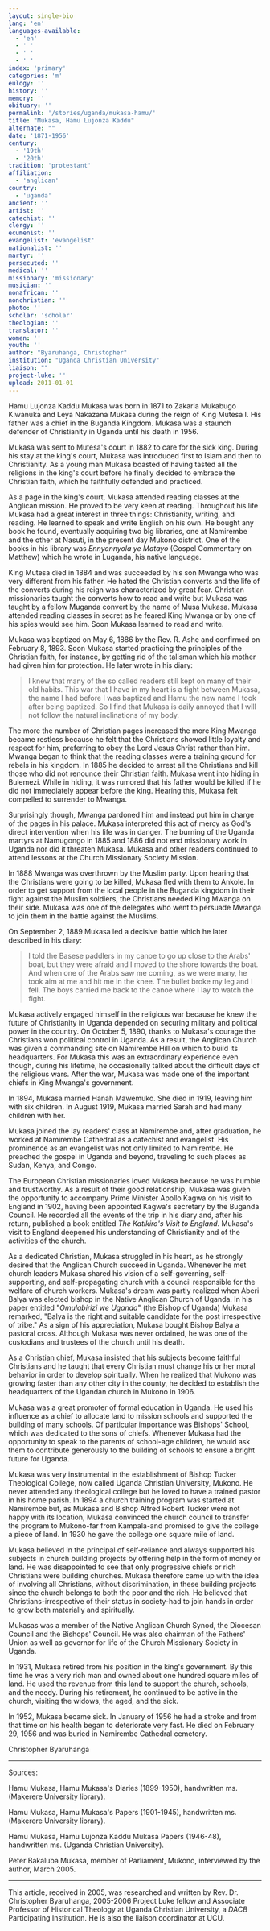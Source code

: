 ```yaml
---
layout: single-bio
lang: 'en'
languages-available:
  - 'en'
  - ' '
  - ' '
  - ' '
index: 'primary'
categories: 'm'
eulogy: ''
history: ''
memory: ''
obituary: ''
permalink: '/stories/uganda/mukasa-hamu/'
title: "Mukasa, Hamu Lujonza Kaddu"
alternate: ""
date: '1871-1956'
century:
  - '19th'
  - '20th'
tradition: 'protestant'
affiliation:
  - 'anglican'
country:
  - 'uganda'
ancient: ''
artist: ''
catechist: ''
clergy: ''
ecumenist: ''
evangelist: 'evangelist'
nationalist: ''
martyr: ''
persecuted: ''
medical: ''
missionary: 'missionary'
musician: ''
nonafrican: ''
nonchristian: ''
photo: ''
scholar: 'scholar'
theologian: ''
translator: ''
women: ''
youth: ''
author: "Byaruhanga, Christopher"
institution: "Uganda Christian University"
liaison: ""
project-luke: ''
upload: 2011-01-01
---
```




Hamu Lujonza Kaddu Mukasa was born in 1871 to Zakaria Mukabugo Kiwanuka and Leya Nakazana Mukasa during the reign of King Mutesa I. His father was a chief in the Buganda Kingdom. Mukasa was a staunch defender of Christianity in Uganda until his death in 1956.

Mukasa was sent to Mutesa's court in 1882 to care for the sick king. During his stay at the king's court, Mukasa was introduced first to Islam and then to Christianity. As a young man Mukasa boasted of having tasted all the religions in the king's court before he finally decided to embrace the Christian faith, which he faithfully defended and practiced.

As a page in the king's court, Mukasa attended reading classes at the Anglican mission. He proved to be very keen at reading. Throughout his life Mukasa had a great interest in three things: Christianity, writing, and reading. He learned to speak and write English on his own. He bought any book he found, eventually acquiring two big libraries, one at Namirembe and the other at Nasuti, in the present day Mukono district. One of the books in his library was *Ennyonnyola ye Matayo* (Gospel Commentary on Matthew) which he wrote in Luganda, his native language.

King Mutesa died in 1884 and was succeeded by his son Mwanga who was very different from his father. He hated the Christian converts and the life of the converts during his reign was characterized by great fear. Christian missionaries taught the converts how to read and write but Mukasa was taught by a fellow Muganda convert by the name of Musa Mukasa. Mukasa attended reading classes in secret as he feared King Mwanga or by one of his spies would see him. Soon Mukasa learned to read and write.

Mukasa was baptized on May 6, 1886 by the Rev. R. Ashe and confirmed on February 8, 1893. Soon Mukasa started practicing the principles of the Christian faith, for instance, by getting rid of the talisman which his mother had given him for protection. He later wrote in his diary:

> I knew that many of the so called readers still kept on many of their old habits. This war that I have in my heart is a fight between Mukasa, the name I had before I was baptized and Hamu the new name I took after being baptized. So I find that Mukasa is daily annoyed that I will not follow the natural inclinations of my body.
>

The more the number of Christian pages increased the more King Mwanga became restless because he felt that the Christians showed little loyalty and respect for him, preferring to obey the Lord Jesus Christ rather than him. Mwanga began to think that the reading classes were a training ground for rebels in his kingdom. In 1885 he decided to arrest all the Christians and kill those who did not renounce their Christian faith. Mukasa went into hiding in Bulemezi. While in hiding, it was rumored that his father would be killed if he did not immediately appear before the king. Hearing this, Mukasa felt compelled to surrender to Mwanga.

Surprisingly though, Mwanga pardoned him and instead put him in charge of the pages in his palace. Mukasa interpreted this act of mercy as God's direct intervention when his life was in danger. The burning of the Uganda martyrs at Namugongo in 1885 and 1886 did not end missionary work in Uganda nor did it threaten Mukasa. Mukasa and other readers continued to attend lessons at the Church Missionary Society Mission.

In 1888 Mwanga was overthrown by the Muslim party. Upon hearing that the Christians were going to be killed, Mukasa fled with them to Ankole. In order to get support from the local people in the Buganda kingdom in their fight against the Muslim soldiers, the Christians needed King Mwanga on their side. Mukasa was one of the delegates who went to persuade Mwanga to join them in the battle against the Muslims.

On September 2, 1889 Mukasa led a decisive battle which he later described in his diary:

> I told the Basese paddlers in my canoe to go up close to the Arabs' boat, but they were afraid and I moved to the shore towards the boat. And when one of the Arabs saw me coming, as we were many, he took aim at me and hit me in the knee. The bullet broke my leg and I fell. The boys carried me back to the canoe where I lay to watch the fight.
>

Mukasa actively engaged himself in the religious war because he knew the future of Christianity in Uganda depended on securing military and political power in the country. On October 5, 1890, thanks to Mukasa's courage the Christians won political control in Uganda. As a result, the Anglican Church was given a commanding site on Namirembe Hill on which to build its headquarters.  For Mukasa this was an extraordinary experience even though, during his lifetime, he occasionally talked about the difficult days of the religious wars. After the war, Mukasa was made one of the important chiefs in King Mwanga's government.

In 1894, Mukasa married Hanah Mawemuko. She died in 1919, leaving him with six children. In August 1919, Mukasa married Sarah and had many children with her.

Mukasa joined the lay readers' class at Namirembe and, after graduation, he worked at Namirembe Cathedral as a catechist and evangelist. His prominence as an evangelist was not only limited to Namirembe. He preached the gospel in Uganda and beyond, traveling to such places as Sudan, Kenya, and Congo.

The European Christian missionaries loved Mukasa because he was humble and trustworthy. As a result of their good relationship, Mukasa was given the opportunity to accompany Prime Minister Apollo Kagwa on his visit to England in 1902, having been appointed Kagwa's secretary by the Buganda Council. He recorded all the events of the trip in his diary and, after his return, published a book entitled *The Katikiro's Visit to England*. Mukasa's visit to England deepened his understanding of Christianity and of the activities of the church.

As a dedicated Christian, Mukasa struggled in his heart, as he strongly desired that the Anglican Church succeed in Uganda. Whenever he met church leaders Mukasa shared his vision of a self-governing, self-supporting, and self-propagating church with a council responsible for the welfare of church workers. Mukasa's dream was partly realized when Aberi Balya was elected bishop in the Native Anglican Church of Uganda. In his paper entitled "*Omulabirizi we Uganda*" (the Bishop of Uganda) Mukasa remarked, "Balya is the right and suitable candidate for the post irrespective of tribe." As a sign of his appreciation, Mukasa bought Bishop Balya a pastoral cross. Although Mukasa was never ordained, he was one of the custodians and trustees of the church until his death.

As a Christian chief, Mukasa insisted that his subjects become faithful Christians and he taught that every Christian must change his or her moral behavior in order to develop spiritually. When he realized that Mukono was growing faster than any other city in the county, he decided to establish the headquarters of the Ugandan church in Mukono in 1906.

Mukasa was a great promoter of formal education in Uganda. He used his influence as a chief to allocate land to mission schools and supported the building of many schools. Of particular importance was Bishops' School, which was dedicated to the sons of chiefs. Whenever Mukasa had the opportunity to speak to the parents of school-age children, he would ask them to contribute generously to the building of schools to ensure a bright future for Uganda.

Mukasa was very instrumental in the establishment of Bishop Tucker Theological College, now called Uganda Christian University, Mukono. He never attended any theological college but he loved to have a trained pastor in his home parish. In 1894 a church training program was started at Namirembe but, as Mukasa and Bishop Alfred Robert Tucker were not happy with its location, Mukasa convinced the church council to transfer the program to Mukono-far from Kampala-and promised to give the college a piece of land. In 1930 he gave the college one square mile of land.

Mukasa believed in the principal of self-reliance and always supported his subjects in church building projects by offering help in the form of money or land. He was disappointed to see that only progressive chiefs or rich Christians were building churches. Mukasa therefore came up with the idea of involving all Christians, without discrimination, in these building projects since the church belongs to both the poor and the rich. He believed that Christians-irrespective of their status in society-had to join hands in order to grow both materially and spiritually.

Mukasas was a member of the Native Anglican Church Synod, the Diocesan Council and the Bishops' Council. He was also chairman of the Fathers' Union as well as governor for life of the Church Missionary Society in Uganda.

In 1931, Mukasa retired from his position in the king's government. By this time he was a very rich man and owned about one hundred square miles of land. He used the revenue from this land to support the church, schools, and the needy. During his retirement, he continued to be active in the church,  visiting the widows, the aged, and the sick.

In 1952, Mukasa became sick. In January of 1956 he had a stroke and from that time on his health began to deteriorate very fast. He died on February 29, 1956 and was buried in Namirembe Cathedral cemetery.

Christopher Byaruhanga

---

Sources:

Hamu Mukasa,  Hamu Mukasa's Diaries (1899-1950), handwritten ms. (Makerere University
library).

Hamu Mukasa,  Hamu Mukasa's Papers (1901-1945), handwritten ms. (Makerere University
library).

Hamu Mukasa, Hamu Lujonza Kaddu Mukasa Papers (1946-48), handwritten ms. (Uganda
Christian University).

Peter Bakaluba Mukasa, member of Parliament, Mukono, interviewed by the author, March
2005.

---

This article, received in 2005, was researched and written by Rev. Dr. Christopher Byaruhanga, 2005-2006 Project Luke fellow and Associate Professor of Historical Theology at Uganda Christian University, a *DACB* Participating Institution. He is also the liaison coordinator at UCU.
